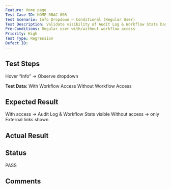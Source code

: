 ```yaml
---
Feature: Home page
Test Case ID: HOME-RBAC-005
Test Scenario: Info Dropdown – Conditional (Regular User)
Test Description: Validate visibility of Audit Log & Workflow Stats based on workflow access
Pre-Conditions: Regular user with/without workflow access
Priority: High
Test Type: Regression
Defect ID: 
---
```


## Test Steps
Hover “Info” → Observe dropdown

**Test Data:** With Workflow Access 
Without Workflow Access 

## Expected Result
With  access → Audit Log & Workflow Stats visible
Without access  → only External links shown

## Actual Result


## Status
PASS

## Comments

